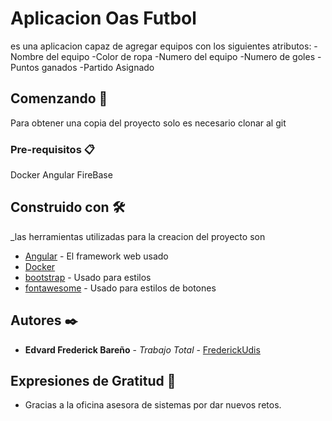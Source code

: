 # Aplicacion Oas Futbol

es una aplicacion capaz de agregar equipos con los siguientes atributos:
-Nombre del equipo
-Color de ropa
-Numero del equipo
-Numero de goles
-Puntos ganados
-Partido Asignado

## Comenzando 🚀

Para obtener una copia del proyecto solo es necesario clonar al git

### Pre-requisitos 📋

Docker
Angular
FireBase

## Construido con 🛠️
_las herramientas utilizadas para la creacion del proyecto son

* [Angular](https://angular.io/) - El framework web usado
* [Docker](https://www.docker.com/) 
* [bootstrap](https://getbootstrap.com/) - Usado para estilos
* [fontawesome](https://fontawesome.com/) - Usado para estilos de botones



## Autores ✒️



* **Edvard Frederick Bareño** - *Trabajo Total* - [FrederickUdis](https://github.com/FrederickUdis)

 



## Expresiones de Gratitud 🎁

* Gracias a la oficina asesora de sistemas por dar nuevos retos.




